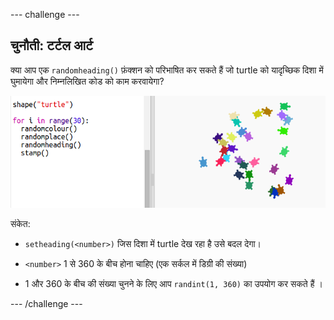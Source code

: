 \--- challenge \---

## चुनौती: टर्टल आर्ट

क्या आप एक `randomheading()` फ़ंक्शन को परिभाषित कर सकते हैं जो turtle को यादृच्छिक दिशा में घुमायेगा और निम्नलिखित कोड को काम करवायेगा?

![स्क्रीनशॉट](images/modern-turtle-art.png)

संकेत:

- `setheading(<number>)` जिस दिशा में turtle देख रहा है उसे बदल देगा।

- `<number>` 1 से 360 के बीच होना चाहिए (एक सर्कल में डिग्री की संख्या)

- 1 और 360 के बीच की संख्या चुनने के लिए आप `randint(1, 360)` का उपयोग कर सकते हैं ।

\--- /challenge \---